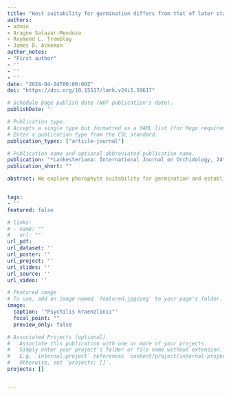 ```yaml
---
title: "Host suitability for germination differs from that of later stages of development in a rare epiphytic orchid"
authors:
- admin
- Aragne Salazar-Mendoza
- Raymond L. Tremblay
- James D. Ackeman
author_notes:
- "First author"
- ''
- ''
- ''
date: "2024-04-24T00:00:00Z"
doi: "https://doi.org/10.15517/lank.v24i1.59617"

# Schedule page publish date (NOT publication's date).
publishDate: ''

# Publication type.
# Accepts a single type but formatted as a YAML list (for Hugo requirements).
# Enter a publication type from the CSL standard.
publication_types: ["article-journal"]

# Publication name and optional abbreviated publication name.
publication: "*Lankesteriana: International Journal on Orchidology, 24*(1), 93–114"
publication_short: ""

abstract: We explore phorophyte suitability for germination and establishment of the epiphytic orchid, Psychilis kraenzlinii. We found that the orchid grows on a subset of the available tree species and shows preference for the endemic Machaonia portoricensis (Rubiaceae). The orchid preferred trees with smoother bark with high water holding capacity and low water retention capacity. Microclimatic conditions under which embryos began pre-germination stages mirrored that of the adult orchid, but germination did not, suggesting that suitable germination sites are not necessarily the best sites for later stages of development. 


tags:
- ''
featured: false

# links:
# - name: ""
#   url: ""
url_pdf: 
url_dataset: ''
url_poster: ''
url_project: ''
url_slides: ''
url_source: ''
url_video: ''

# Featured image
# To use, add an image named `featured.jpg/png` to your page's folder. 
image:
  caption: '"Psychilis kraenzlinii"'
  focal_point: ""
  preview_only: false

# Associated Projects (optional).
#   Associate this publication with one or more of your projects.
#   Simply enter your project's folder or file name without extension.
#   E.g. `internal-project` references `content/project/internal-project/index.md`.
#   Otherwise, set `projects: []`.
projects: []


---
```








